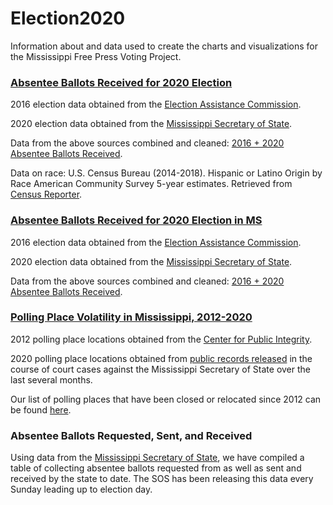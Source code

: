 # Election2020

Information about and data used to create the charts and visualizations for the Mississippi Free Press Voting Project.

### [Absentee Ballots Received for 2020 Election](https://mfp.ms/voting/#absentees)
2016 election data obtained from the [Election Assistance Commission](https://www.eac.gov/research-and-data/datasets-codebooks-and-surveys).

2020 election data obtained from the [Mississippi Secretary of State](https://github.com/mississippifreepress/Election2020/tree/main/2020%20MS%20Received%20Absentees). 

Data from the above sources combined and cleaned: [2016 + 2020 Absentee Ballots Received](https://github.com/mississippifreepress/Election2020/blob/main/2016_2020_absentee_ballots_received.csv).

Data on race: U.S. Census Bureau (2014-2018). Hispanic or Latino Origin by Race American Community Survey 5-year estimates. Retrieved from [Census Reporter](https://censusreporter.org).

### [Absentee Ballots Received for 2020 Election in MS](https://mfp.ms/voting/#absentees)
2016 election data obtained from the [Election Assistance Commission](https://www.eac.gov/research-and-data/datasets-codebooks-and-surveys).

2020 election data obtained from the [Mississippi Secretary of State](https://github.com/mississippifreepress/Election2020/tree/main/2020%20MS%20Received%20Absentees). 

Data from the above sources combined and cleaned: [2016 + 2020 Absentee Ballots Received](https://github.com/mississippifreepress/Election2020/blob/main/2016_2020_absentee_ballots_received.csv).

### [Polling Place Volatility in Mississippi, 2012-2020](https://mfp.ms/voting/#volatility)
2012 polling place locations obtained from the [Center for Public Integrity](https://github.com/PublicI/us-polling-places).

2020 polling place locations obtained from [public records released](https://github.com/mississippifreepress/Election2020/blob/main/2020%20COUNTY%20PRECINCTS.PDF) in the course of court cases against the Mississippi Secretary of State over the last several months.

Our list of polling places that have been closed or relocated since 2012 can be found [here](https://github.com/mississippifreepress/Election2020/blob/main/MS_Precincts_Closed_Or_Relocated_Since_2012.csv).

### Absentee Ballots Requested, Sent, and Received
Using data from the [Mississippi Secretary of State](https://github.com/mississippifreepress/Election2020/blob/main/2020_MS_Absentees_by_County%20-%202020%20Absentees.csv), we have compiled a table of collecting absentee ballots requested from as well as sent and received by the state to date. The SOS has been releasing this data every Sunday leading up to election day.
